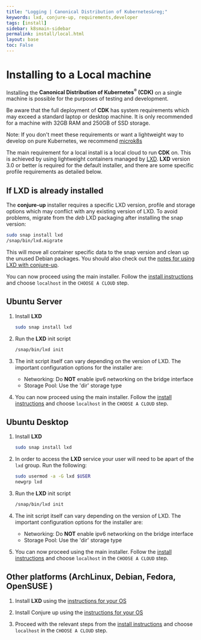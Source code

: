 ```yaml
---
title: "Logging | Canonical Distribution of Kubernetes&reg;"
keywords: lxd, conjure-up, requirements,developer
tags: [install]
sidebar: k8smain-sidebar
permalink: install/local.html
layout: base
toc: False
---
```


# Installing to a Local machine

Installing the **Canonical Distribution of Kubernetes<sup>&reg;</sup> (CDK)**
on a single  machine is possible for the purposes of testing and development.

Be aware that the full deployment of **CDK** has system requirements which may
exceed a standard laptop or desktop machine. It is only recommended for a
machine with 32GB RAM and 250GB of SSD storage.

<div class="p-notification--positive"><p class="p-notification__response">
<span class="p-notification__status">Note:</span>
If you don't meet these requirements or want a lightweight way to develop on
pure Kubernetes, we recommend  <a href="https://microk8s.io/">microk8s</a>
</p></div>

The main requirement for a local install is a local cloud to run **CDK** on. This is achieved by using lightweight containers managed by [LXD][lxd-home]. **LXD**  version 3.0 or better is required for the default installer, and there are some specific profile requirements as detailed below.


## If **LXD** is already installed

The **conjure-up** installer requires a specific LXD version, profile and storage options which may conflict with any existing version of LXD. 
To avoid problems, migrate from the _deb_ LXD packaging after installing the snap version:

```bash
sudo snap install lxd
/snap/bin/lxd.migrate
```

This will move all container specific data to the snap version and clean up the unused Debian packages. You should also check out the [notes for using LXD with conjure-up][conjure-lxd].


You can now proceed using the main installer. Follow the [install instructions][quickstart] and choose `localhost`  in the `CHOOSE A CLOUD` step.

## Ubuntu Server

 1. Install **LXD**
     ```bash
     sudo snap install lxd
     ```
 1. Run the **LXD** init script
      ```bash
      /snap/bin/lxd init
      ```
 1. The init script itself can vary depending on the version of LXD. The important configuration options for the installer are:
    - Networking: Do **NOT** enable ipv6 networking on the bridge interface
    - Storage Pool: Use the 'dir' storage type

  1. You can now proceed using the main installer. Follow the [install instructions][quickstart] and choose `localhost`  in the `CHOOSE A CLOUD` step.

## Ubuntu Desktop

1. Install **LXD**
    ```bash
    sudo snap install lxd
    ```

1. In order to access the **LXD** service your user will need to be apart of the `lxd` group. Run the following:
    ```bash
    sudo usermod -a -G lxd $USER
    newgrp lxd
    ```

1. Run the **LXD** init script
     ```bash
     /snap/bin/lxd init
     ```

1. The init script itself can vary depending on the version of LXD. The important configuration options for the installer are:
   - Networking: Do **NOT** enable ipv6 networking on the bridge interface
   - Storage Pool: Use the 'dir' storage type

1. You can now proceed using the main installer. Follow the [install instructions][quickstart] and choose `localhost`  in the `CHOOSE A CLOUD` step.

## Other  platforms (ArchLinux, Debian, Fedora, OpenSUSE )

1. Install **LXD** using the [instructions for your OS][lxd-install]

1. Install Conjure up using the [instructions for your OS][conjure-up-install]  

1. Proceed with the relevant steps from the [install instructions][quickstart] and choose `localhost`  in the `CHOOSE A CLOUD` step.

<!-- LINKS -->

[lxd-home]: https://linuxcontainers.org/
[lxd-install]: https://linuxcontainers.org/lxd/getting-started-cli/
[conjure-up-install]: https://docs.conjure-up.io/devel/en/user-manual#installing-conjure-up
[conjure-lxd]: https://docs.conjure-up.io/stable/en/user-manual#users-of-lxd
[quickstart]: /quickstart.html

